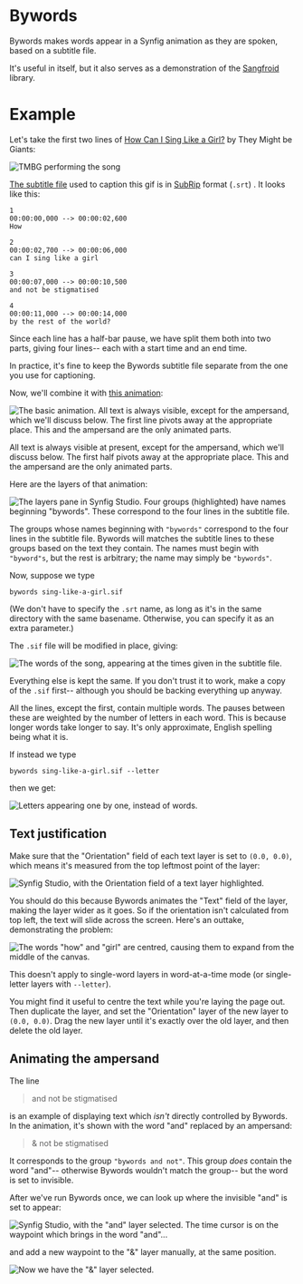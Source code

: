 # Bywords
Bywords makes words appear in a Synfig animation as they are spoken, based on a subtitle file.

It's useful in itself, but it also serves as a demonstration of the [Sangfroid](..) library.

# Example

Let's take the first two lines of [How Can I Sing Like a Girl?](https://tmbw.net/wiki/How_Can_I_Sing_Like_A_Girl%3F) by They Might be Giants: 

![TMBG performing the song](sing-tmbg.gif)

[The subtitle file](from-test/sing-like-a-girl.srt) used to caption this gif is in [SubRip](http://forum.doom9.org/showthread.php?p=470941#post470941) format (`.srt`) . It looks like this:

```
1
00:00:00,000 --> 00:00:02,600
How

2
00:00:02,700 --> 00:00:06,000
can I sing like a girl

3
00:00:07,000 --> 00:00:10,500
and not be stigmatised

4
00:00:11,000 --> 00:00:14,000
by the rest of the world?
```

Since each line has a half-bar pause, we have split them both into two parts, giving four lines-- each with a start time and an end time.

In practice, it's fine to keep the Bywords subtitle file separate from the one you use for captioning.

Now, we'll combine it with [this animation](from-test/sing-like-a-girl.sif):

![The basic animation. All text is always visible, except for the ampersand, which we'll discuss below. The first line pivots away at the appropriate place. This and the ampersand are the only animated parts.](sing-before.gif)

All text is always visible at present, except for the ampersand, which we'll discuss below. The first half pivots away at the appropriate place. This and the ampersand are the only animated parts.

Here are the layers of that animation:

![The layers pane in Synfig Studio. Four groups (highlighted) have names beginning `"bywords"`. These correspond to the four lines in the subtitle file.](layers.png)

The groups whose names beginning with `"bywords"` correspond to the four lines in the subtitle file. Bywords will matches the subtitle lines to these groups based on the text they contain. The names must begin with `"byword"s`, but the rest is arbitrary; the name may simply be `"bywords"`.

Now, suppose we type
```
bywords sing-like-a-girl.sif
```

(We don't have to specify the `.srt` name, as long as it's in the same directory with the same basename. Otherwise, you can specify it as an extra parameter.)

The `.sif` file will be modified in place, giving:

![The words of the song, appearing at the times given in the subtitle file.](sing-words.gif)

Everything else is kept the same. If you don't trust it to work, make a copy of the `.sif` first-- although you should be backing everything up anyway.

All the lines, except the first, contain multiple words. The pauses between these are weighted by the number of letters in each word. This is because longer words take longer to say. It's only approximate, English spelling being what it is.

If instead we type
```
bywords sing-like-a-girl.sif --letter
```

then we get:

![Letters appearing one by one, instead of words.](sing-letters.gif)

## Text justification

Make sure that the "Orientation" field of each text layer is set to `(0.0, 0.0)`, which means it's measured from the top leftmost point of the layer:

![Synfig Studio, with the Orientation field of a text layer highlighted.](text-orientation.png)

You should do this because Bywords animates the "Text" field of the layer, making the layer wider as it goes. So if the orientation isn't calculated from top left, the text will slide across the screen. Here's an outtake, demonstrating the problem:

![The words "how" and "girl" are centred, causing them to expand from the middle of the canvas.](wrong-orientation.gif)

This doesn't apply to single-word layers in word-at-a-time mode (or single-letter layers with `--letter`).

You might find it useful to centre the text while you're laying the page out. Then duplicate the layer, and set the "Orientation" layer of the new layer to `(0.0, 0.0)`. Drag the new layer until it's exactly over the old layer, and then delete the old layer.

## Animating the ampersand

The line

> and not be stigmatised

is an example of displaying text which *isn't* directly controlled by Bywords. In the animation, it's shown with the word "and" replaced by an ampersand: 

> & not be stigmatised

It corresponds to the group `"bywords and not"`. This group *does* contain the word "and"-- otherwise Bywords wouldn't match the group-- but the word is set to invisible.

After we've run Bywords once, we can look up where the invisible "and" is set to appear:

![Synfig Studio, with the "and" layer selected. The time cursor is on the waypoint which brings in the word "and"...](and-layer-1.png)

and add a new waypoint to the "&" layer manually, at the same position.

![Now we have the "&" layer selected.](and-layer-2.png)
